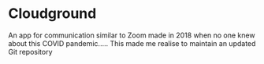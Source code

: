 # Cloudground
An app for communication similar to Zoom made in 2018 when no one knew about this COVID pandemic.....
This made me realise to maintain an updated Git repository
